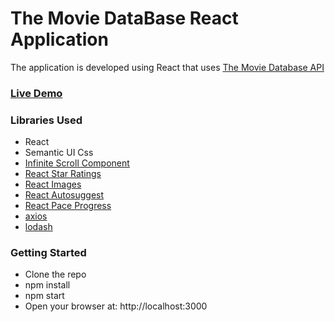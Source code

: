 <h1>The Movie DataBase React Application</h1>
<p>The application is developed using React that uses <a href="http://themoviedb.org" target="_blank">The Movie Database API</a></p>
<p><h3><a href="https://tmdb.codewolf.in">Live Demo</a><h3></p>
<p><h3>Libraries Used</h3></p>
<ul>
  <li>React</li>
  <li>Semantic UI Css</li>
  <li><a href="https://github.com/ankeetmaini/react-infinite-scroll-component">Infinite Scroll Component </a></li>
  <li><a href="https://github.com/ekeric13/react-star-ratings">React Star Ratings </a></li>
  <li><a href="https://github.com/ekeric13/react-star-ratings">React Images </a></li>
  <li><a href="https://github.com/moroshko/react-autosuggest">React Autosuggest </a></li>
  <li><a href="https://github.com/xieguanglei/react-pace-progress">React Pace Progress </a></li>
  <li><a href="https://github.com/axios/axios">axios </a></li>
  <li><a href="https://github.com/lodash/lodash">lodash </a></li>
</ul>
<p>
  <h3>Getting Started</h3>
  <ul>
  <li>Clone the repo</li>
  <li>npm install</li>
  <li>npm start</li>
  <li>Open your browser at: http://localhost:3000</li>
  </ul>
</p>
  
